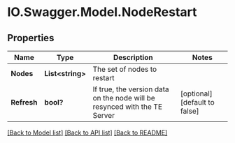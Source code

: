 # IO.Swagger.Model.NodeRestart
## Properties

Name | Type | Description | Notes
------------ | ------------- | ------------- | -------------
**Nodes** | **List&lt;string&gt;** | The set of nodes to restart | 
**Refresh** | **bool?** | If true, the version data on the node will be resynced with the TE Server | [optional] [default to false]

[[Back to Model list]](../README.md#documentation-for-models) [[Back to API list]](../README.md#documentation-for-api-endpoints) [[Back to README]](../README.md)

